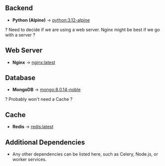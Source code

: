 ## **Backend**
- **Python (Alpine)** → [python:3.12-alpine](https://hub.docker.com/_/python)

? Need to decide if we are using a web server. Nginx might be best if we go with a server ?
## **Web Server**
- **Nginx** → [nginx:latest](https://hub.docker.com/_/nginx)

## **Database**
- **MongoDB** → [mongo:8.0.14-noble](https://hub.docker.com/_/mongo)

? Probably won't need a Cache ?
## **Cache**
- **Redis** → [redis:latest](https://hub.docker.com/_/redis)

## **Additional Dependencies**
- Any other dependencies can be listed here, such as Celery, Node.js, or worker services.
